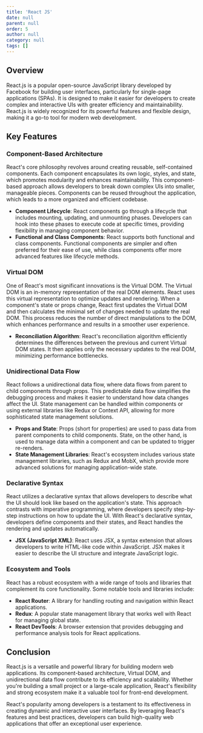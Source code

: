 ```yaml
---
title: 'React JS'
date: null
parent: null
order: 5
author: null
category: null
tags: []
---
```


## Overview

React.js is a popular open-source JavaScript library developed by Facebook for building user interfaces, particularly for single-page applications (SPAs). It is designed to make it easier for developers to create complex and interactive UIs with greater efficiency and maintainability. React.js is widely recognized for its powerful features and flexible design, making it a go-to tool for modern web development.

## Key Features

### Component-Based Architecture

React's core philosophy revolves around creating reusable, self-contained components. Each component encapsulates its own logic, styles, and state, which promotes modularity and enhances maintainability. This component-based approach allows developers to break down complex UIs into smaller, manageable pieces. Components can be reused throughout the application, which leads to a more organized and efficient codebase.

- **Component Lifecycle**: React components go through a lifecycle that includes mounting, updating, and unmounting phases. Developers can hook into these phases to execute code at specific times, providing flexibility in managing component behavior.
- **Functional and Class Components**: React supports both functional and class components. Functional components are simpler and often preferred for their ease of use, while class components offer more advanced features like lifecycle methods.

### Virtual DOM

One of React's most significant innovations is the Virtual DOM. The Virtual DOM is an in-memory representation of the real DOM elements. React uses this virtual representation to optimize updates and rendering. When a component's state or props change, React first updates the Virtual DOM and then calculates the minimal set of changes needed to update the real DOM. This process reduces the number of direct manipulations to the DOM, which enhances performance and results in a smoother user experience.

- **Reconciliation Algorithm**: React's reconciliation algorithm efficiently determines the differences between the previous and current Virtual DOM states. It then applies only the necessary updates to the real DOM, minimizing performance bottlenecks.

### Unidirectional Data Flow

React follows a unidirectional data flow, where data flows from parent to child components through props. This predictable data flow simplifies the debugging process and makes it easier to understand how data changes affect the UI. State management can be handled within components or using external libraries like Redux or Context API, allowing for more sophisticated state management solutions.

- **Props and State**: Props (short for properties) are used to pass data from parent components to child components. State, on the other hand, is used to manage data within a component and can be updated to trigger re-renders.
- **State Management Libraries**: React's ecosystem includes various state management libraries, such as Redux and MobX, which provide more advanced solutions for managing application-wide state.

### Declarative Syntax

React utilizes a declarative syntax that allows developers to describe what the UI should look like based on the application's state. This approach contrasts with imperative programming, where developers specify step-by-step instructions on how to update the UI. With React's declarative syntax, developers define components and their states, and React handles the rendering and updates automatically.

- **JSX (JavaScript XML)**: React uses JSX, a syntax extension that allows developers to write HTML-like code within JavaScript. JSX makes it easier to describe the UI structure and integrate JavaScript logic.

### Ecosystem and Tools

React has a robust ecosystem with a wide range of tools and libraries that complement its core functionality. Some notable tools and libraries include:

- **React Router**: A library for handling routing and navigation within React applications.
- **Redux**: A popular state management library that works well with React for managing global state.
- **React DevTools**: A browser extension that provides debugging and performance analysis tools for React applications.

## Conclusion

React.js is a versatile and powerful library for building modern web applications. Its component-based architecture, Virtual DOM, and unidirectional data flow contribute to its efficiency and scalability. Whether you're building a small project or a large-scale application, React's flexibility and strong ecosystem make it a valuable tool for front-end development.

React's popularity among developers is a testament to its effectiveness in creating dynamic and interactive user interfaces. By leveraging React's features and best practices, developers can build high-quality web applications that offer an exceptional user experience.


